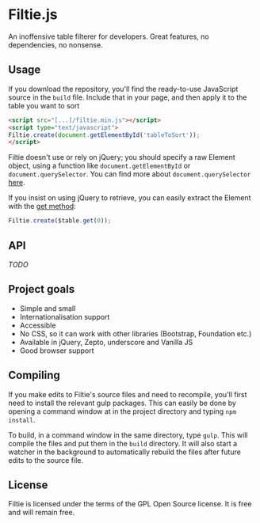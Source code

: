 # Filtie.js

An inoffensive table filterer for developers. Great features, no dependencies, no nonsense.

## Usage

If you download the repository, you'll find the ready-to-use JavaScript source in the `build` file. Include that in your page, and then apply it to the table you want to sort

```html
<script src="[...]/filtie.min.js"></script>
<script type="text/javascript">
Filtie.create(document.getElementById('tableToSort'));
</script>
```

Filtie doesn't use or rely on jQuery; you should specify a raw Element object, using a function like `document.getElementById` or `document.querySelector`. You can find more about `document.querySelector` [here](https://developer.mozilla.org/en-US/docs/Web/API/Document/querySelector).

If you insist on using jQuery to retrieve, you can easily extract the Element with the [get method](https://api.jquery.com/get/#get1):
```javascript
Filtie.create($table.get(0));
```

## API
_TODO_

## Project goals
 - Simple and small
 - Internationalisation support
 - Accessible
 - No CSS, so it can work with other libraries (Bootstrap, Foundation etc.)
 - Available in jQuery, Zepto, underscore and Vanilla JS
 - Good browser support

## Compiling
If you make edits to Filtie's source files and need to recompile, you'll first need to install the relevant gulp packages. This can easily be done by opening a command window at in the project directory and typing `npm install`.

To build, in a command window in the same directory, type `gulp`. This will compile the files and put them in the `build` directory. It will also start a watcher in the background to automatically rebuild the files after future edits to the source file.

## License
Filtie is licensed under the terms of the GPL Open Source license. It is free and will remain free.
